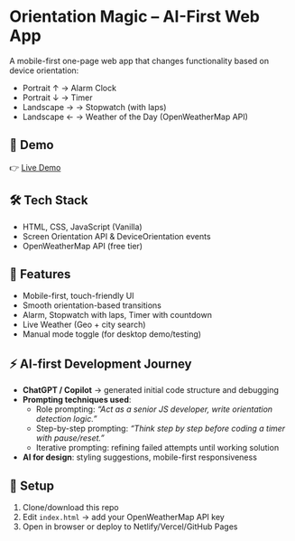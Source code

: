 # Orientation Magic – AI-First Web App

A mobile-first one-page web app that changes functionality based on device orientation:

- Portrait ↑ → Alarm Clock  
- Portrait ↓ → Timer  
- Landscape → → Stopwatch (with laps)  
- Landscape ← → Weather of the Day (OpenWeatherMap API)

## 🚀 Demo
👉 [Live Demo](https://your-deployed-url.com)

## 🛠 Tech Stack
- HTML, CSS, JavaScript (Vanilla)
- Screen Orientation API & DeviceOrientation events
- OpenWeatherMap API (free tier)

## 📱 Features
- Mobile-first, touch-friendly UI
- Smooth orientation-based transitions
- Alarm, Stopwatch with laps, Timer with countdown
- Live Weather (Geo + city search)
- Manual mode toggle (for desktop demo/testing)

## ⚡ AI-first Development Journey
- **ChatGPT / Copilot** → generated initial code structure and debugging
- **Prompting techniques used**:
  - Role prompting: *“Act as a senior JS developer, write orientation detection logic.”*
  - Step-by-step prompting: *“Think step by step before coding a timer with pause/reset.”*
  - Iterative prompting: refining failed attempts until working solution
- **AI for design**: styling suggestions, mobile-first responsiveness

## 📂 Setup
1. Clone/download this repo
2. Edit `index.html` → add your OpenWeatherMap API key
3. Open in browser or deploy to Netlify/Vercel/GitHub Pages
